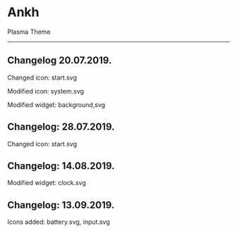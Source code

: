 # Ankh
Plasma Theme
____________________

Changelog 20.07.2019.
---------------------

Changed icon: start.svg

Modified icon: system.svg

Modified widget: background,svg

Changelog: 28.07.2019.
----------------------

Changed icon: start.svg

Changelog: 14.08.2019.
----------------------

Modified widget: clock.svg

Changelog: 13.09.2019.
----------------------

Icons added: battery.svg, input.svg
